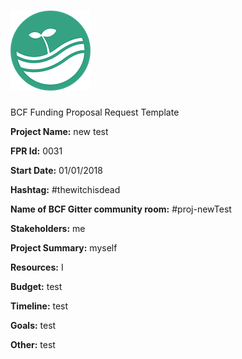 
# ![BCF Logo Round Tiny](https://raw.githubusercontent.com/The-Bitcoin-Cash-Fund/Branding/master/BCF%20Symbol%20Round%20Tiny.png)
BCF Funding Proposal Request Template

**Project Name:**
new test

**FPR Id:**
0031

**Start Date:**
01/01/2018

**Hashtag:**
#thewitchisdead

**Name of BCF Gitter community room:**
#proj-newTest

**Stakeholders:**
me

**Project Summary:**
myself

**Resources:**
I

**Budget:**
test

**Timeline:**
test

**Goals:**
test

**Other:**
test
